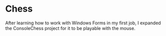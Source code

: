 # Chess

After learning how to work with Windows Forms in my first job, I expanded the ConsoleChess project for it to be playable with the mouse.
